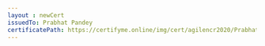 ```yaml
--- 
layout : newCert 
issuedTo: Prabhat Pandey 
certificatePath: https://certifyme.online/img/cert/agilencr2020/PrabhatPandey_5fb26.png
--- 
```

